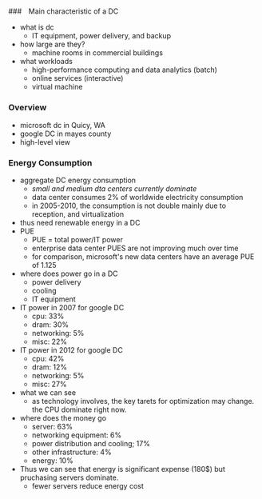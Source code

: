 ## 

###　Main characteristic of a DC
- what is dc
  - IT equipment, power delivery, and backup
- how large are they?
  - machine rooms in commercial buildings
- what workloads
  - high-performance computing and data analytics (batch)
  - online services (interactive)
  - virtual machine

### Overview
- microsoft dc in Quicy, WA
- google DC in mayes county
- high-level view

### Energy Consumption
- aggregate DC energy consumption
  - *small and medium dta centers currently dominate* 
  - data center consumes 2% of worldwide electricity consumption
  - in 2005-2010, the consumption is not double mainly due to reception, and virtualization
- thus need renewable energy in a DC
- PUE
  - PUE = total power/IT power
  - enterprise data center PUES are not improving much over time
  - for comparison, microsoft's new data centers have an average PUE of 1.125
- where does power go in a DC
  - power delivery
  - cooling
  - IT equipment
- IT power in 2007 for google DC
  - cpu: 33%
  - dram: 30%
  - networking: 5%
  - misc: 22%
- IT power in 2012 for google DC
  - cpu: 42%
  - dram: 12%
  - networking: 5%
  - misc: 27%
- what we can see
  - as technology involves, the key tarets for optimization may change. the CPU dominate right now.
- where does the money go
  - server: 63%
  - networking equipment: 6%
  - power distribution and cooling; 17%
  - other infrastructure: 4%
  - energy: 10%
- Thus we can see that energy is significant expense (180$) but pruchasing servers dominate.
  - fewer servers reduce energy cost
